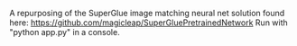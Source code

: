 A repurposing of the SuperGlue image matching neural net solution found here:
https://github.com/magicleap/SuperGluePretrainedNetwork
Run with "python app.py" in a console.
